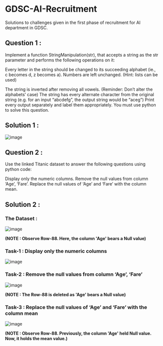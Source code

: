 # GDSC-AI-Recruitment
Solutions to challenges given in the first phase of recruitment for AI department in GDSC.

## Question 1 :
 Implement a function StringManipulation(str), that accepts a string as the str parameter and performs the following operations on it:
 
 Every letter in the string should be changed to its succeeding alphabet (ie., c becomes d, z becomes a). Numbers are left unchanged. (Hint: lists can be used)
 
 The string is inverted after removing all vowels. (Reminder: Don’t alter the alphabets’ case)
 The string has every alternate character from the original string (e.g. for an input “abcdefg”, the output string would be “aceg”)
 Print every output separately and label them appropriately. You must use python to solve this question.
 
## Solution 1 :

![image](https://user-images.githubusercontent.com/113159416/189270953-884318d9-7949-4b11-9445-ffaa903bbb7e.png)

## Question 2 :
 Use the linked Titanic dataset to answer the following questions using python code:
 
 Display only the numeric columns.
 Remove the null values from column ‘Age’, ‘Fare’.
 Replace the null values of ‘Age’ and ‘Fare’ with the column mean.
 
## Solution 2 :
 
 ### The Dataset :
  
  ![image](https://user-images.githubusercontent.com/113159416/189271472-bb665a7e-7166-40c3-a3ea-ef7a97273623.png)
 
  **(NOTE : Observe Row-88. Here, the column 'Age' bears a Null value)**
  
 ### Task-1 : Display only the numeric columns
  
  ![image](https://user-images.githubusercontent.com/113159416/189271632-6403d85e-8faf-416f-8e6b-5c6780ce5e2f.png)
  
 
 ### Task-2 : Remove the null values from column ‘Age’, ‘Fare’
  
  ![image](https://user-images.githubusercontent.com/113159416/189271931-c29b4d9f-b1b4-43a1-93ca-8a693fe283e3.png)
  
  **(NOTE : The Row-88 is deleted as 'Age' bears a Null value)**
  
 ### Task-3 : Replace the null values of ‘Age’ and ‘Fare’ with the column mean
  
  ![image](https://user-images.githubusercontent.com/113159416/189271965-5e2ee7e4-f18f-4207-b8a0-2c4b17edf829.png)

  **(NOTE : Observe Row-88. Previously, the column 'Age' held Null value. Now, it holds the mean value.)**

